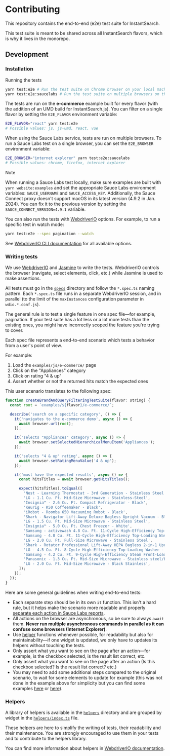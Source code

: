 # Contributing

This repository contains the end-to-end (e2e) test suite for InstantSearch.

This test suite is meant to be shared across all InstantSearch flavors, which is why it lives in the monorepo.

## Development

### Installation

Running the tests

```sh
yarn test:e2e # Run the test suite on Chrome browser on your local machine
yarn test:e2e:saucelabs # Run the test suite on multiple browsers on the Sauce Labs service
```

The tests are run on the **e-commerce** example built for every flavor (with the addition of an UMD build for InstantSearch.js). You can filter on a single flavor by setting the `E2E_FLAVOR` environment variable:

```sh
E2E_FLAVOR="react" yarn test:e2e
# Possible values: js, js-umd, react, vue
```

When using the Sauce Labs service, tests are run on multiple browsers. To run a Sauce Labs test on a single browser, you can set the `E2E_BROWSER` environment variable:

```sh
E2E_BROWSER="internet explorer" yarn test:e2e:saucelabs
# Possible values: chrome, firefox, internet explorer
```

> [!NOTE]
> When running a Sauce Labs test locally, make sure examples are built with `yarn website:examples` and set the appropriate Sauce Labs environment variables: `SAUCE_USERNAME` and `SAUCE_ACCESS_KEY`.
> Additionally, the Sauce Connect proxy doesn't support macOS in its latest version (4.9.2 in Jan. 2024). You can fix it to the previous version by setting the `SAUCE_CONNECT_VERSION=4.9.1` variable.

You can also run the tests with [WebdriverIO](https://webdriver.io) options. For example, to run a specific test in watch mode:

```sh
yarn test:e2e --spec pagination --watch
```

See [WebdriverIO CLI documentation](https://webdriver.io/docs/clioptions.html) for all available options.

### Writing tests

We use [WebdriverIO](https://webdriver.io) and [Jasmine](https://jasmine.github.io) to write the tests. WebdriverIO controls the browser (navigate, select elements, click, etc.) while Jasmine is used to make assertions.

All tests must go in the [`specs`](specs) directory and follow the `*.spec.ts` naming pattern. Each `*.spec.ts` file runs in a separate WebdriverIO session, and in parallel (to the limit of the `maxInstances` configuration parameter in `wdio.*.conf.js`).

The general rule is to test a single feature in one spec file—for example, pagination. If your test suite has a lot less or a lot more tests than the existing ones, you might have incorrectly scoped the feature you're trying to cover.

Each spec file represents a end-to-end scenario which tests a behavior from a user's point of view.

For example:

1. Load the `examples/js/e-commerce/` page
2. Click on the "Appliances" category
3. Click on rating "4 & up"
4. Assert whether or not the returned hits match the expected ones

This user scenario translates to the following spec:

```js
function createBrandAndQueryFilteringTestSuite(flavor: string) {
  const root = `examples/${flavor}/e-commerce/`;

  describe('search on a specific category', () => {
    it('navigates to the e-commerce demo', async () => {
      await browser.url(root);
    });

    it('selects "Appliances" category', async () => {
      await browser.setSelectedHierarchicalMenuItem('Appliances');
    });

    it('selects "4 & up" rating', async () => {
      await browser.setRatingMenuValue('4 & up');
    });

    it('must have the expected results', async () => {
      const hitsTitles = await browser.getHitsTitles();

      expect(hitsTitles).toEqual([
        'Nest - Learning Thermostat - 3rd Generation - Stainless Steel',
        'LG - 1.1 Cu. Ft. Mid-Size Microwave - Stainless-Steel',
        'Insignia™ - 2.6 Cu. Ft. Compact Refrigerator - Black',
        'Keurig - K50 Coffeemaker - Black',
        'iRobot - Roomba 650 Vacuuming Robot - Black',
        'Shark - Navigator Lift-Away Deluxe Bagless Upright Vacuum - Blue',
        'LG - 1.5 Cu. Ft. Mid-Size Microwave - Stainless Steel',
        'Insignia™ - 5.0 Cu. Ft. Chest Freezer - White',
        'Samsung - activewash 4.8 Cu. Ft. 11-Cycle High-Efficiency Top-Loading Washer - White',
        'Samsung - 4.8 Cu. Ft. 11-Cycle High-Efficiency Top-Loading Washer - White',
        'LG - 2.0 Cu. Ft. Full-Size Microwave - Stainless Steel',
        'Shark - Rotator Professional Lift-Away HEPA Bagless 2-in-1 Upright Vacuum - Red',
        'LG - 4.5 Cu. Ft. 8-Cycle High-Efficiency Top-Loading Washer - White',
        'Samsung - 4.2 Cu. Ft. 9-Cycle High-Efficiency Steam Front-Loading Washer - Platinum',
        'Panasonic - 1.3 Cu. Ft. Mid-Size Microwave - Stainless steel/black/silver',
        'LG - 2.0 Cu. Ft. Mid-Size Microwave - Black Stainless',
      ]);
    });
  });
}
```

Here are some general guidelines when writing end-to-end tests:

- Each separate step should be in its own `it` function. This isn't a hard rule, but it helps make the scenario more readable and properly [separate each action in Sauce Labs reports](https://user-images.githubusercontent.com/13209/62311104-56217d80-b48b-11e9-94dc-3c18b9ddc2af.png).
- All actions on the browser are asynchronous, so be sure to always `await` them. **Never run multiple asynchronous commands in parallel as it can confuse some browsers (Internet Explorer)**.
- Use [helper](#helpers) functions whenever possible, for readability but also for maintainability—if one widget is updated, we only have to updates its helpers without touching the tests.
- Only assert what you want to see on the page after an action—for example, is the checkbox selected, is the result list correct, etc.
- Only assert what you want to see on the page after an action (Is this checkbox selected? Is the result list correct? etc.)
- You may need to add some additional steps compared to the original scenario, to wait for some elements to update for example (this was not done in the example above for simplicity but you can find some examples [here](./specs/brand-and-query.spec.ts#L17-19) or [here](./specs/price-range.spec.ts#L16-32)).

### Helpers

A library of helpers is available in the [`helpers`](helpers) directory and are grouped by widget in the [`helpers/index.ts`](helpers/index.ts) file.

These helpers are here to simplify the writing of tests, their readability and their maintenance. You are strongly encouraged to use them in your tests and to contribute to the helpers library.

You can find more information about helpers in [WebdriverIO documentation](https://webdriver.io/docs/customcommands.html#adding-custom-commands).
